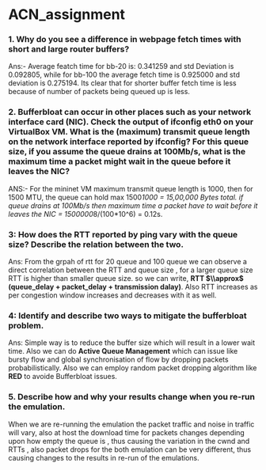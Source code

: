 # ACN_assignment

### 1. Why do you see a difference in webpage fetch times with short and large router buffers?

Ans:-  Average featch time for bb-20 is: 0.341259 and std Deviation is 0.092805, while for bb-100 the average fetch time is 0.925000 and std deviation is 0.275194.
  Its clear that for shorter buffer fetch time is less because of number of packets being queued up is less.

### 2. Bufferbloat can occur in other places such as your network interface card (NIC). Check the output of ifconfig eth0 on your VirtualBox VM. What is the (maximum) transmit queue length on the network interface reported by ifconfig? For this queue size, if you assume the queue drains at 100Mb/s, what is the maximum time a packet might wait in the queue before it leaves the NIC?

ANS:- For the mininet VM maximum transmit queue length is 1000, then for 1500 MTU,  the queue can hold max 1500*1000 = 15,00,000 Bytes total.
  if queue drains at 100Mb/s then maximum time a packet have to wait before it leaves the NIC  = 1500000*8/(100*10^6) = 0.12s.

### 3: How does the RTT reported by ping vary with the queue size? Describe the relation between the two.

Ans: From the grpah of rtt for 20 queue and 100 queue we can observe a direct correlation between the RTT and queue size , for a larger queue size RTT is higher than smaller queue size. so we can write, **RTT $\\approx$ (queue_delay + packet_delay + transmission dalay)**.
Also RTT increases as per congestion window increases and decreases with it as well.


### 4: Identify and describe two ways to mitigate the bufferbloat problem.
Ans: Simple way is to reduce the buffer size which will result in a lower wait time.
Also we can do **Active Queue Management** which can issue like bursty flow and global synchronisation of flow by dropping packets probabilistically. Also we can employ random packet dropping algorithm like **RED** to avoide Bufferbloat issues.

### 5. Describe how and why your results change when you re-run the emulation.
When we are re-running the emulation the packet traffic and noise in traffic will vary, also at host the download time for packets changes depending upon how empty the queue is , thus causing the variation in the cwnd and RTTs , also packet drops for the both emulation can be very different, thus causing  changes to the results in re-run of the emulations.
